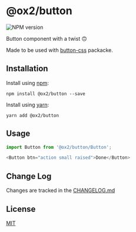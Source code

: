 # @ox2/button
![NPM version](https://img.shields.io/badge/npm-private-orange.svg?style=flat)
<!-- ![NPM version](https://img.shields.io/npm/v/@ox2/button.svg?style=flat) -->

Button component with a twist 🙃

Made to be used with [button-css](https://github.com/ox2/button) packacke.

## Installation
Install using [npm](http://npmjs.com):
```
npm install @ox2/button --save
```
Install using [yarn](http://yarnpkg.com):
```
yarn add @ox2/button
```

## Usage
```js
import Button from '@ox2/button/Button';

<Button btn="action small raised">Done</Button>

```

## Change Log
Changes are tracked in the [CHANGELOG.md](https://github.com/ox2/button/tree/master/CHANGELOG.md)

## License
[MIT](https://github.com/ox2/button/tree/master/LICENSE)
